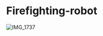 # Firefighting-robot
![IMG_1737](https://github.com/omartaha77/Firefighting-robot/assets/132166306/24595029-a980-47a6-8401-cb90011a1cdf)

